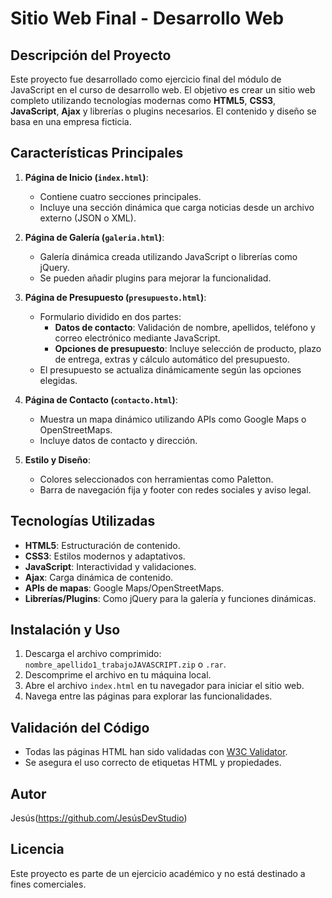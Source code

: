 # Sitio Web Final - Desarrollo Web

## Descripción del Proyecto
Este proyecto fue desarrollado como ejercicio final del módulo de JavaScript en el curso de desarrollo web. El objetivo es crear un sitio web completo utilizando tecnologías modernas como **HTML5**, **CSS3**, **JavaScript**, **Ajax** y librerías o plugins necesarios. El contenido y diseño se basa en una empresa ficticia.

## Características Principales
1. **Página de Inicio (`index.html`)**:
   - Contiene cuatro secciones principales.
   - Incluye una sección dinámica que carga noticias desde un archivo externo (JSON o XML).

2. **Página de Galería (`galeria.html`)**:
   - Galería dinámica creada utilizando JavaScript o librerías como jQuery.
   - Se pueden añadir plugins para mejorar la funcionalidad.

3. **Página de Presupuesto (`presupuesto.html`)**:
   - Formulario dividido en dos partes:
     - **Datos de contacto**: Validación de nombre, apellidos, teléfono y correo electrónico mediante JavaScript.
     - **Opciones de presupuesto**: Incluye selección de producto, plazo de entrega, extras y cálculo automático del presupuesto.
   - El presupuesto se actualiza dinámicamente según las opciones elegidas.

4. **Página de Contacto (`contacto.html`)**:
   - Muestra un mapa dinámico utilizando APIs como Google Maps o OpenStreetMaps.
   - Incluye datos de contacto y dirección.

5. **Estilo y Diseño**:
   - Colores seleccionados con herramientas como Paletton.
   - Barra de navegación fija y footer con redes sociales y aviso legal.

## Tecnologías Utilizadas
- **HTML5**: Estructuración de contenido.
- **CSS3**: Estilos modernos y adaptativos.
- **JavaScript**: Interactividad y validaciones.
- **Ajax**: Carga dinámica de contenido.
- **APIs de mapas**: Google Maps/OpenStreetMaps.
- **Librerías/Plugins**: Como jQuery para la galería y funciones dinámicas.

## Instalación y Uso
1. Descarga el archivo comprimido: `nombre_apellido1_trabajoJAVASCRIPT.zip` o `.rar`.
2. Descomprime el archivo en tu máquina local.
3. Abre el archivo `index.html` en tu navegador para iniciar el sitio web.
4. Navega entre las páginas para explorar las funcionalidades.

## Validación del Código
- Todas las páginas HTML han sido validadas con [W3C Validator](https://validator.w3.org/).
- Se asegura el uso correcto de etiquetas HTML y propiedades.

## Autor
Jesús(https://github.com/JesúsDevStudio)

## Licencia
Este proyecto es parte de un ejercicio académico y no está destinado a fines comerciales.
